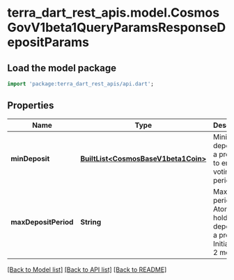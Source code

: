 # terra_dart_rest_apis.model.CosmosGovV1beta1QueryParamsResponseDepositParams

## Load the model package
```dart
import 'package:terra_dart_rest_apis/api.dart';
```

## Properties
Name | Type | Description | Notes
------------ | ------------- | ------------- | -------------
**minDeposit** | [**BuiltList&lt;CosmosBaseV1beta1Coin&gt;**](CosmosBaseV1beta1Coin.md) | Minimum deposit for a proposal to enter voting period. | [optional] 
**maxDepositPeriod** | **String** | Maximum period for Atom holders to deposit on a proposal. Initial value: 2  months. | [optional] 

[[Back to Model list]](../README.md#documentation-for-models) [[Back to API list]](../README.md#documentation-for-api-endpoints) [[Back to README]](../README.md)


